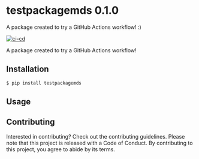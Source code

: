 # testpackagemds 0.1.0

A package created to try a GitHub Actions workflow! :)


[![ci-cd](https://github.com/flor14/testpackagemds/actions/workflows/ci-cd.yml/badge.svg)](https://github.com/flor14/testpackagemds/actions/workflows/ci-cd.yml)

A package created to try a GitHub Actions workflow!


## Installation

```bash
$ pip install testpackagemds
```

## Usage



## Contributing

Interested in contributing? Check out the contributing guidelines. Please note that this project is released with a Code of Conduct. By contributing to this project, you agree to abide by its terms.




